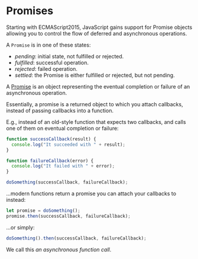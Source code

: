 # Promises

Starting with ECMAScript2015, JavaScript gains support for Promise objects allowing you to control the flow of deferred and asynchronous operations.

A `Promise` is in one of these states:
* *pending*: initial state, not fulfilled or rejected.
* *fulfilled*: successful operation.
* *rejected*: failed operation.
* *settled*: the Promise is either fulfilled or rejected, but not pending.

A [Promise](https://developer.mozilla.org/en-US/docs/Web/JavaScript/Reference/Global_Objects/Promise) is an object representing the eventual completion or failure of an asynchronous operation.

Essentially, a promise is a returned object to which you attach callbacks, instead of passing callbacks into a function.

E.g., instead of an old-style function that expects two callbacks, and calls one of them on eventual completion or failure:
```javascript
function successCallback(result) {
  console.log("It succeeded with " + result);
}

function failureCallback(error) {
  console.log("It failed with " + error);
}

doSomething(successCallback, failureCallback);
```
...modern functions return a promise you can attach your callbacks to instead:
```javascript
let promise = doSomething();
promise.then(successCallback, failureCallback);
```
...or simply:
```javascript
doSomething().then(successCallback, failureCallback);
```
We call this *an asynchronous function call*.
